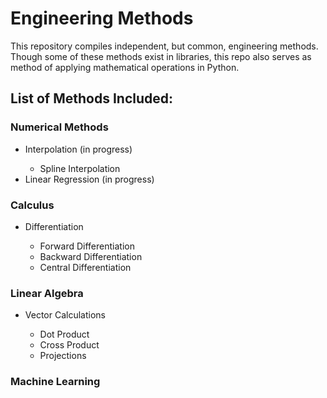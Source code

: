 # Engineering Methods
This repository compiles independent, but common, engineering methods.
Though some of these methods exist in libraries, this repo also serves as method of applying mathematical operations in Python.

## List of Methods Included:
### Numerical Methods
<ul>
    <li>Interpolation (in progress)</li>
        <ul>
        <li>Spline Interpolation</li>
        </ul>
    <li>Linear Regression (in progress)</li>
</ul>

### Calculus
<ul>
    <li>Differentiation</li>
        <ul>
        <li>Forward Differentiation</li>
        <li>Backward Differentiation</li>
        <li>Central Differentiation</li>
        </ul>
</ul>

### Linear Algebra
<ul>
    <li>Vector Calculations</li>
        <ul>
        <li>Dot Product</li>
        <li>Cross Product</li>
        <li>Projections</li>
        </ul>
</ul>

### Machine Learning